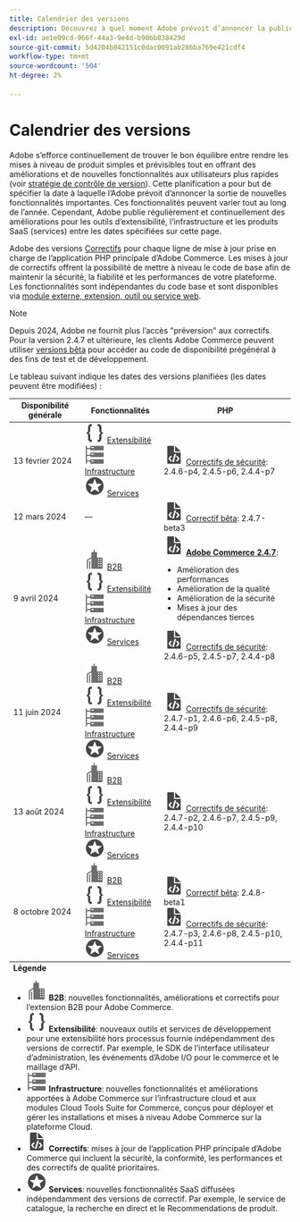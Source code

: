 ```yaml
---
title: Calendrier des versions
description: Découvrez à quel moment Adobe prévoit d’annoncer la publication de nouvelles fonctionnalités pour Adobe Commerce.
exl-id: ae1e09cd-966f-44a3-9e4d-b90bb838429d
source-git-commit: 5d4204b842151c0dac0091ab286ba769e421cdf4
workflow-type: tm+mt
source-wordcount: '504'
ht-degree: 2%

---
```


# Calendrier des versions

Adobe s’efforce continuellement de trouver le bon équilibre entre rendre les mises à niveau de produit simples et prévisibles tout en offrant des améliorations et de nouvelles fonctionnalités aux utilisateurs plus rapides (voir [stratégie de contrôle de version](versioning-policy.md)). Cette planification a pour but de spécifier la date à laquelle l’Adobe prévoit d’annoncer la sortie de nouvelles fonctionnalités importantes. Ces fonctionnalités peuvent varier tout au long de l’année. Cependant, Adobe publie régulièrement et continuellement des améliorations pour les outils d’extensibilité, l’infrastructure et les produits SaaS (services) entre les dates spécifiées sur cette page.

Adobe des versions [Correctifs](versioning-policy.md#patch-release) pour chaque ligne de mise à jour prise en charge de l’application PHP principale d’Adobe Commerce. Les mises à jour de correctifs offrent la possibilité de mettre à niveau le code de base afin de maintenir la sécurité, la fiabilité et les performances de votre plateforme. Les fonctionnalités sont indépendantes du code base et sont disponibles via [module externe, extension, outil ou service web](versioning-policy.md#extensibility-infrastructure-and-services-release).

>[!NOTE]
>
>Depuis 2024, Adobe ne fournit plus l’accès &quot;préversion&quot; aux correctifs. Pour la version 2.4.7 et ultérieure, les clients Adobe Commerce peuvent utiliser [versions bêta](beta.md) pour accéder au code de disponibilité prégénéral à des fins de test et de développement.

Le tableau suivant indique les dates des versions planifiées (les dates peuvent être modifiées) :

<table>
<thead>
  <tr>
    <th>Disponibilité générale</th>
    <th>Fonctionnalités</th>
    <th>PHP</th>
  </tr>
</thead>
<tfoot>
   <tr>
      <td colspan="3"><strong>Légende</strong>
         <ul>
            <li><strong><img alt="Icône de fonctionnalité B2B" src="../assets/icons/enterprise.svg"></img> B2B</strong>: nouvelles fonctionnalités, améliorations et correctifs pour l’extension B2B pour Adobe Commerce.</li>
            <li><strong><img alt="Icône de la fonction d’extensibilité" src="../assets/icons/brackets.svg"></img> Extensibilité</strong>: nouveaux outils et services de développement pour une extensibilité hors processus fournie indépendamment des versions de correctif. Par exemple, le SDK de l’interface utilisateur d’administration, les événements d’Adobe I/O pour le commerce et le maillage d’API.</li>
            <li><strong><img alt="Icône Fonctionnalité de l’infrastructure" src="../assets/icons/servers.svg"></img> Infrastructure</strong>: nouvelles fonctionnalités et améliorations apportées à Adobe Commerce sur l’infrastructure cloud et aux modules Cloud Tools Suite for Commerce, conçus pour déployer et gérer les installations et mises à niveau Adobe Commerce sur la plateforme Cloud.</li>
            <li><strong><img alt="Icône de version du correctif" src="../assets/icons/file-code.svg"></img> Correctifs</strong>: mises à jour de l’application PHP principale d’Adobe Commerce qui incluent la sécurité, la conformité, les performances et des correctifs de qualité prioritaires.</li>
            <li><strong><img alt="Icône des fonctionnalités de services" src="../assets/icons/feature.svg"></img> Services</strong>: nouvelles fonctionnalités SaaS diffusées indépendamment des versions de correctif. Par exemple, le service de catalogue, la recherche en direct et le Recommendations de produit.</li>
         </ul>
      </td>
   </tr>
</tfoot>
<tbody>
  <tr>
    <td>13 février 2024</td>
    <td><img alt="Icône de la fonction d’extensibilité" src="../assets/icons/brackets.svg"></img> <a href="https://developer.adobe.com/commerce/extensibility/">Extensibilité</a><br><img alt="Icône Fonctionnalité de l’infrastructure" src="../assets/icons/servers.svg"></img> <a href="https://experienceleague.adobe.com/docs/commerce-cloud-service/user-guide/release-notes/cloud-tools-suite.html">Infrastructure</a><br><img alt="Icône des fonctionnalités de services" src="../assets/icons/feature.svg"></img> <a href="https://experienceleague.adobe.com/docs/commerce-merchant-services/user-guides/release-information/release-notes-all.html">Services</a></td>
    <td><img alt="Icône de version du correctif" src="../assets/icons/file-code.svg"></img> <a href="release-notes/security/overview.md">Correctifs de sécurité</a>: 2.4.6-p4, 2.4.5-p6, 2.4.4-p7</td>
  </tr>
  <tr>
    <td>12 mars 2024</td>
    <td>—</td>
    <td><img alt="Icône de version du correctif" src="../assets/icons/file-code.svg"></img> <a href="release-notes/commerce/overview.md">Correctif bêta</a>: 2.4.7-beta3</td>
  </tr>
  <tr>
    <td>9 avril 2024</td>
    <td><img alt="Icône de fonctionnalité B2B" src="../assets/icons/enterprise.svg"></img> <a href="https://experienceleague.adobe.com/docs/commerce-admin/b2b/release-notes.html">B2B</a><br><img alt="Icône de la fonction d’extensibilité" src="../assets/icons/brackets.svg"></img> <a href="https://developer.adobe.com/commerce/extensibility/">Extensibilité</a><br><img alt="Icône Fonctionnalité de l’infrastructure" src="../assets/icons/servers.svg"></img> <a href="https://experienceleague.adobe.com/docs/commerce-cloud-service/user-guide/release-notes/cloud-tools-suite.html">Infrastructure</a><br><img alt="Icône des fonctionnalités de services" src="../assets/icons/feature.svg"></img> <a href="https://experienceleague.adobe.com/docs/commerce-merchant-services/user-guides/release-information/release-notes-all.html">Services</a></td>
    <td><img alt="Icône de version du correctif" src="../assets/icons/file-code.svg"></img> <a href="release-notes/commerce/overview.md"><strong>Adobe Commerce 2.4.7</a></strong>:<ul><li>Amélioration des performances</li><li>Amélioration de la qualité</li><li>Amélioration de la sécurité</li><li>Mises à jour des dépendances tierces</li></ul><img alt="Icône de version du correctif" src="../assets/icons/file-code.svg"></img> <a href="release-notes/security/overview.md">Correctifs de sécurité</a>: 2.4.6-p5, 2.4.5-p7, 2.4.4-p8</td>
  </tr>
  <tr>
    <td>11 juin 2024</td>
    <td><img alt="Icône de fonctionnalité B2B" src="../assets/icons/enterprise.svg"></img> <a href="https://experienceleague.adobe.com/docs/commerce-admin/b2b/release-notes.html">B2B</a><br><img alt="Icône de la fonction d’extensibilité" src="../assets/icons/brackets.svg"></img> <a href="https://developer.adobe.com/commerce/extensibility/">Extensibilité</a><br><img alt="Icône Fonctionnalité de l’infrastructure" src="../assets/icons/servers.svg"></img> <a href="https://experienceleague.adobe.com/docs/commerce-cloud-service/user-guide/release-notes/cloud-tools-suite.html">Infrastructure</a><br><img alt="Icône des fonctionnalités de services" src="../assets/icons/feature.svg"></img> <a href="https://experienceleague.adobe.com/docs/commerce-merchant-services/user-guides/release-information/release-notes-all.html">Services</a></td>
    <td><img alt="Icône de version du correctif" src="../assets/icons/file-code.svg"></img> <a href="release-notes/security/overview.md">Correctifs de sécurité</a>: 2.4.7-p1, 2.4.6-p6, 2.4.5-p8, 2.4.4-p9</td>
  </tr>
  <tr>
    <td>13 août 2024</td>
    <td><img alt="Icône de fonctionnalité B2B" src="../assets/icons/enterprise.svg"></img> <a href="https://experienceleague.adobe.com/docs/commerce-admin/b2b/release-notes.html">B2B</a><br><img alt="Icône de la fonction d’extensibilité" src="../assets/icons/brackets.svg"></img> <a href="https://developer.adobe.com/commerce/extensibility/">Extensibilité</a><br><img alt="Icône Fonctionnalité de l’infrastructure" src="../assets/icons/servers.svg"></img> <a href="https://experienceleague.adobe.com/docs/commerce-cloud-service/user-guide/release-notes/cloud-tools-suite.html">Infrastructure</a><br><img alt="Icône des fonctionnalités de services" src="../assets/icons/feature.svg"></img> <a href="https://experienceleague.adobe.com/docs/commerce-merchant-services/user-guides/release-information/release-notes-all.html">Services</a></td>
    <td><img alt="Icône de version du correctif" src="../assets/icons/file-code.svg"></img> <a href="release-notes/security/overview.md">Correctifs de sécurité</a>: 2.4.7-p2, 2.4.6-p7, 2.4.5-p9, 2.4.4-p10</td>
  </tr>
  <tr>
    <td>8 octobre 2024</td>
    <td><img alt="Icône de fonctionnalité B2B" src="../assets/icons/enterprise.svg"></img> <a href="https://experienceleague.adobe.com/docs/commerce-admin/b2b/release-notes.html">B2B</a><br><img alt="Icône de la fonction d’extensibilité" src="../assets/icons/brackets.svg"></img> <a href="https://developer.adobe.com/commerce/extensibility/">Extensibilité</a><br><img alt="Icône Fonctionnalité de l’infrastructure" src="../assets/icons/servers.svg"></img> <a href="https://experienceleague.adobe.com/docs/commerce-cloud-service/user-guide/release-notes/cloud-tools-suite.html">Infrastructure</a><br><img alt="Icône des fonctionnalités de services" src="../assets/icons/feature.svg"></img> <a href="https://experienceleague.adobe.com/docs/commerce-merchant-services/user-guides/release-information/release-notes-all.html">Services</a></td>
    <td><img alt="Icône de version du correctif" src="../assets/icons/file-code.svg"></img> <a href="release-notes/commerce/overview.md">Correctif bêta</a>: 2.4.8-beta1<br><img alt="Icône de version du correctif" src="../assets/icons/file-code.svg"></img> <a href="release-notes/security/overview.md">Correctifs de sécurité</a>: 2.4.7-p3, 2.4.6-p8, 2.4.5-p10, 2.4.4-p11</td>
  </tr>
</tbody>
</table>
